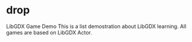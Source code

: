 # drop
LibGDX Game Demo
This is a list demostration about LibGDX learning.
All games are based on LibGDX Actor.
